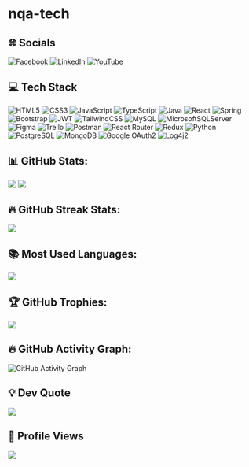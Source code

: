 # nqa-tech
## 🌐 Socials
[![Facebook](https://img.shields.io/badge/Facebook-%231877F2.svg?logo=Facebook&logoColor=white)](https://facebook.com/) 
[![LinkedIn](https://img.shields.io/badge/LinkedIn-%230A66C2.svg?logo=linkedin&logoColor=white)](https://linkedin.com/)
[![YouTube](https://img.shields.io/badge/YouTube-%23FF0000.svg?logo=YouTube&logoColor=white)](https://youtube.com/)

## 💻 Tech Stack
![HTML5](https://img.shields.io/badge/html5-%23E34F26.svg?style=for-the-badge&logo=html5&logoColor=white)
![CSS3](https://img.shields.io/badge/css3-%231572B6.svg?style=for-the-badge&logo=css3&logoColor=white)
![JavaScript](https://img.shields.io/badge/javascript-%23F7DF1E.svg?style=for-the-badge&logo=javascript&logoColor=black)
![TypeScript](https://img.shields.io/badge/typescript-%23007ACC.svg?style=for-the-badge&logo=typescript&logoColor=white)
![Java](https://img.shields.io/badge/java-%23ED8B00.svg?style=for-the-badge&logo=java&logoColor=white)
![React](https://img.shields.io/badge/react-%2361DAFB.svg?style=for-the-badge&logo=react&logoColor=black)
![Spring](https://img.shields.io/badge/spring-%236DB33F.svg?style=for-the-badge&logo=spring&logoColor=white)
![Bootstrap](https://img.shields.io/badge/bootstrap-%23563D7C.svg?style=for-the-badge&logo=bootstrap&logoColor=white)
![JWT](https://img.shields.io/badge/JWT-black?style=for-the-badge&logo=JSON%20web%20tokens)
![TailwindCSS](https://img.shields.io/badge/tailwindcss-%2338B2AC.svg?style=for-the-badge&logo=tailwind-css&logoColor=white)
![MySQL](https://img.shields.io/badge/mysql-%2300f.svg?style=for-the-badge&logo=mysql&logoColor=white)
![MicrosoftSQLServer](https://img.shields.io/badge/Microsoft%20SQL%20Server-CC2927?style=for-the-badge&logo=microsoft%20sql%20server&logoColor=white)
![Figma](https://img.shields.io/badge/figma-%23F24E1E.svg?style=for-the-badge&logo=figma&logoColor=white)
![Trello](https://img.shields.io/badge/trello-%23026AA7.svg?style=for-the-badge&logo=trello&logoColor=white)
![Postman](https://img.shields.io/badge/postman-%23FF6C37.svg?style=for-the-badge&logo=postman&logoColor=white)
![React Router](https://img.shields.io/badge/React_Router-CA4245?style=for-the-badge&logo=react-router&logoColor=white)
![Redux](https://img.shields.io/badge/redux-%23593D88.svg?style=for-the-badge&logo=redux&logoColor=white)
![Python](https://img.shields.io/badge/python-%2314354C.svg?style=for-the-badge&logo=python&logoColor=white)
![PostgreSQL](https://img.shields.io/badge/PostgreSQL-%23316192.svg?style=for-the-badge&logo=postgresql&logoColor=white)
![MongoDB](https://img.shields.io/badge/MongoDB-%2347A248.svg?style=for-the-badge&logo=mongodb&logoColor=white)
![Google OAuth2](https://img.shields.io/badge/Google_OAuth2-%234285F4.svg?style=for-the-badge&logo=google&logoColor=white)
![Log4j2](https://img.shields.io/badge/Log4j2-%23D32F2F.svg?style=for-the-badge&logo=apache&logoColor=white)

## 📊 GitHub Stats:
![](https://github-readme-stats.vercel.app/api?username=nqa-tech&theme=radical&hide_border=false&include_all_commits=true&count_private=true)
![](https://github-readme-streak-stats.herokuapp.com/?user=nqa-tech&theme=radical&hide_border=false)

## 🔥 GitHub Streak Stats:
![](https://github-readme-streak-stats.herokuapp.com/?user=nga-tech&theme=radical&hide_border=false)

## 📚 Most Used Languages:
![](https://github-readme-stats.vercel.app/api/top-langs/?username=nqa-tech&theme=radical&hide_border=false&include_all_commits=true&count_private=true&layout=compact)

## 🏆 GitHub Trophies:
![](https://github-profile-trophy.vercel.app/?username=nqa-tech&theme=radical&no-frame=true&no-bg=true&margin-w=4)

## 🔥 GitHub Activity Graph:
![GitHub Activity Graph](https://activity-graph.herokuapp.com/graph?username=nga-tech&theme=react-dark&hide_border=true&area=true)


## 💡 Dev Quote
![](https://quotes-github-readme.vercel.app/api?type=horizontal&theme=radical)


## 👀 Profile Views
![](https://komarev.com/ghpvc/?username=nga-tech&color=blueviolet)

